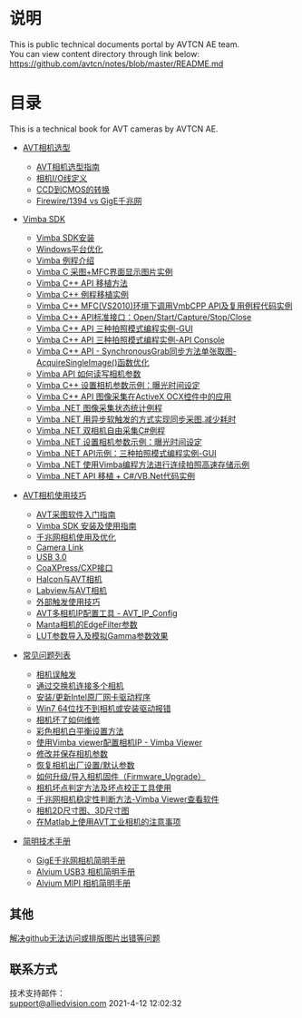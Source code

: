 # 说明  

This is public technical documents portal by AVTCN AE team.   
You can view content directory through link below:  
https://github.com/avtcn/notes/blob/master/README.md



# 目录

This is a technical book for AVT cameras by AVTCN AE.

* [AVT相机选型](cameras/README.md)        	
	* [AVT相机选型指南](cameras/AVT相机选型指南.pdf)
	* [相机I/O线定义](cameras/AVT_cable_12pin.pdf)
	* [CCD到CMOS的转换](cameras/ccd2cmos.md)
	* [Firewire/1394 vs GigE千兆网](cameras/firewire2gige.md)
	  
	  
* [Vimba SDK](vimbasdk/README.md)
	* [Vimba SDK安装](vimbasdk/installation.md)
	* [Windows平台优化](vimbasdk/optimization.md)
	* [Vimba 例程介绍](vimbasdk/samples.md)
	* [Vimba C 采图+MFC界面显示图片实例](vimbasdk/VimbaC/VimbaC.md)
	* [Vimba C++ API 移植方法](vimbasdk/vimbacppport/vimbacppport.md)
	* [Vimba C++ 例程移植实例](vimbasdk/VmbCPP/VmbCPP_Examples.md)
	* [Vimba C++ MFC(VS2010)环境下调用VmbCPP API及复用例程代码实例](vimbasdk/VmbCPP/VmbAPI_CPP.md)
	* [Vimba C++ API标准接口：Open/Start/Capture/Stop/Close](vimbasdk/vimbacppport/vimbacppport.md)		
	* [Vimba C++ API 三种拍照模式编程实例-GUI](vimbasdk/vimba-cpp-3-programming-modes/vimba_cpp_3_capture_modes.md)
	* [Vimba C++ API 三种拍照模式编程实例-API Console](vimbasdk/vimba-cpp-3-programming-modes-api-console/vimba-cpp-3-programming-modes-api-console.md) 
	* [Vimba C++ API - SynchronousGrab同步方法单张取图-AcquireSingleImage()函数优化](vimbasdk/vimba-cpp-synchronous-grab-mfc-refine/cpp_synchronousgrab_quicker.md)
	* [Vimba API 如何读写相机参数](vimbasdk/vimba_api_read_write_features/vimba_features_rw.md)	
	* [Vimba C++ 设置相机参数示例：曝光时间设定](vimbasdk/VmbCPP/VmbCPP_Setting_ExposureTime.md)	
	* [Vimba C++ API 图像采集在ActiveX OCX控件中的应用](vimbasdk/vimbacpp-mfc-activex-ocx-implementation/VimbaCPP-ActiveX-OCX-Implementation.md)
	* [Vimba .NET 图像采集状态统计例程](https://github.com/avtcn/vmbnet_freerun_missing_frames_statistics/blob/master/README.md)
	* [Vimba .NET 用异步软触发的方式实现同步采图.减少耗时](vimbasdk//VimbaNet/AsySingleGrap.md)	
	* [Vimba .NET 双相机自由采集C#例程](https://github.com/avtcn/vmbnet_async_two_cameras_viewer/blob/main/README.md)	
	* [Vimba .NET 设置相机参数示例：曝光时间设定](https://github.com/avtcn/vmbnet_two_cameras_viewer)	
	* [Vimba .NET API示例：三种拍照模式编程实例-GUI]()
	* [Vimba .NET 使用Vimba编程方法进行连续拍照高速存储示例](vimbasdk/vimba_api_save_continous_photos/high_speed_save_photos.md)	
	* [Vimba .NET API 移植 + C#/VB.Net代码实例](vimbasdk//VimbaNet/VimbaAPINET.md)	
	

* [AVT相机使用技巧](skills/README.md)	
	* [AVT采图软件入门指南](skills/AVT采图软件入门指南.pdf)
	* [Vimba SDK 安装及使用指南](skills/videos/clips.md)
	* [千兆网相机使用及优化](skills/gige.md)
	* [Camera Link](skills/section2.2.md)
	* [USB 3.0](skills/section2.3.md)
	* [CoaXPress/CXP接口](skills/section2.4.cxp.md)
	* [Halcon与AVT相机](skills/section2.3.md)
	* [Labview与AVT相机](skills/labview_for_avt.md)
	* [外部触发使用技巧](Normal_Issue/mako-gige-external-trigger-strobe-circuits/external-trigger-circuit.md)
	* [AVT多相机IP配置工具 - AVT_IP_Config](skills/avt_ip_config/avt_ip_config.md)
	* [Manta相机的EdgeFilter参数](skills/avt_ip_config/avt_ip_config.md)
	* [LUT参数导入及模拟Gamma参数效果](Normal_Issue/avt-gamma-lut-operation/Manta-LUT-Test.md)
	  
	  
* [常见问题列表](Normal_Issue/ReadMe.md)
	* [相机误触发](Normal_Issue/TriggerIssue/Trigger_error.md)
	* [通过交换机连接多个相机](Normal_Issue/ConnectThroughSwitch/Connect_through_switch.md)
	* [安装/更新Intel原厂网卡驱动程序](Normal_Issue/Intel_Network_Adapter_AVT_Cameras/Reinstall_Intel_Network_Adapter_Driver.md)
	* [Win7 64位找不到相机或安装驱动报错](Normal_Issue/Win7_X64_Install.md)
	* [相机坏了如何维修](Normal_Issue/Repair.md)
	* [彩色相机白平衡设置方法](Normal_Issue/AdjustWhiteBalance/White_Balance.md)
	* [使用Vimba viewer配置相机IP - Vimba Viewer](Normal_Issue/IPConfigByVimbaViewer/IP_Cofig.md)
	* [修改并保存相机参数](Normal_Issue/SaveUserset/Save_Userset.md)
	* [恢复相机出厂设置/默认参数](Normal_Issue/LoadDefault/load_Default.md)
	* [如何升级/导入相机固件（Firmware_Upgrade）](Normal_Issue/FirmwareUpgrade/Firmware_Upgrade.md)
	* [相机坏点判定方法及坏点校正工具使用](Normal_Issue/DefectPixel/bad_pixels_tools.md)
	* [千兆网相机稳定性判断方法-Vimba Viewer查看软件](skills/how_to_check_gige_network_statbility.md)
	* [相机2D尺寸图、3D尺寸图](Normal_Issue/AVT-Cameras-2D-3D-Datasheets/AVT-Cameras-2d-3d-datasheets.md)
	* [在Matlab上使用AVT工业相机的注意事项](Normal_Issue/AVT-Cameras-2D-3D-Datasheets/AVT-Cameras-2d-3d-datasheets.md)
	
	
* [简明技术手册]()
	* [GigE千兆网相机简明手册](vimbasdk/gige_camera_setup/README.md)
	* [Alvium USB3 相机简明手册](vimbasdk/alvium_usb_camera_setup/README.md)
	* [Alvium MIPI 相机简明手册](vimbasdk/alvium_mipi_camera_setup/README.md)
	

## 其他  
[解决github无法访问或排版图片出错等问题](https://ayunnn.github.io/2019/05/17/20190517%E8%A7%A3%E5%86%B3github%E6%97%A0%E6%B3%95%E8%AE%BF%E9%97%AE%E6%88%96%E6%8E%92%E7%89%88%E5%9B%BE%E7%89%87%E5%87%BA%E9%94%99%E7%AD%89%E9%97%AE%E9%A2%98/)


## 联系方式  
技术支持邮件：  
support@alliedvision.com 
2021-4-12 12:02:32




